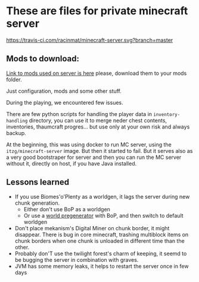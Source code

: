 # These are files for private minecraft server

https://travis-ci.com/racinmat/minecraft-server.svg?branch=master

## Mods to download:
[Link to mods used on server is here](https://drive.google.com/drive/folders/1dRisuINVxgMkCGCf8HNyH6incuSy0Qe4?usp=sharing)
 please, download them to your mods folder.

Just configuration, mods and some other stuff.

During the playing, we encountered few issues.

There are few python scripts for handling the player data in `inventory-handling` directory, 
you can use it to merge neder chest contents, inventories, thaumcraft progres...
but use only at your own risk and always backup.
 
At the beginning, this was using docker to run MC server, using the `itzg/minecraft-server` image.
But then it started to fail. But it serves also as a very good bootstraper for server and then you can run 
the MC server without it, directly on host, if you have Java installed.
 
## Lessons learned
- If you use Biomes'o'Plenty as a worldgen, it lags the server during new chunk generation. 
    - Either don't use BoP as a worldgen
    - Or use a [world pregenerator](https://minecraft.curseforge.com/projects/chunkpregenerator) with BoP, and then switch to default worldgen
- Don't place mekanism's Digital Miner on chunk border, it might disappear. There is bug in core minecraft, 
trashing multiblock items on chunk borders when one chunk is unloaded in different time than the other.
- Probably don'T use the twilight forest's charm of keeping, it seemd to be bugging the server in combination with graves.  
- JVM has some memory leaks, it helps to restart the server once in few days